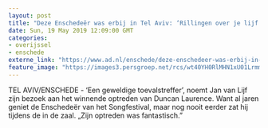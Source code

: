 ```yaml
---
layout: post
title: "Deze Enschedeër was erbij in Tel Aviv: ‘Rillingen over je lijf’"
date: Sun, 19 May 2019 12:09:00 GMT
categories: 
- overijssel 
- enschede 
externe_link: "https://www.ad.nl/enschede/deze-enschedeer-was-erbij-in-tel-aviv-rillingen-over-je-lijf~a681b386/"
feature_image: "https://images3.persgroep.net/rcs/wt40YH0RlMHN1xU01Lrmmsq41wg/diocontent/148750798/_fitwidth/400/?appId=21791a8992982cd8da851550a453bd7f&quality=0.7"
---
```


TEL AVIV/ENSCHEDE - ‘Een geweldige toevalstreffer’, noemt Jan van Lijf zijn bezoek aan het winnende optreden van Duncan Laurence. Want al jaren geniet de Enschedeër van het Songfestival, maar nog nooit eerder zat hij tijdens de in de zaal. „Zijn optreden was fantastisch.”
